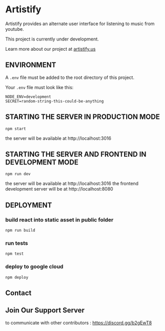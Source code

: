 # Artistify

Artistify provides an alternate user interface for listening to music from youtube.

This project is currently under development.

Learn more about our project at [artistify.us](http://artistify.us)

## ENVIRONMENT

A `.env` file must be added to the root directory of this project.

Your `.env` file must look like this:

```
NODE_ENV=development
SECRET=random-string-this-could-be-anything
```

## STARTING THE SERVER IN PRODUCTION MODE

`npm start`

the server will be available at http://localhost:3016

## STARTING THE SERVER AND FRONTEND IN DEVELOPMENT MODE

`npm run dev`

the server will be available at http://localhost:3016
the frontend development server will be at http://localhost:8080

## DEPLOYMENT

### build react into static asset in public folder

`npm run build`

### run tests

`npm test`

### deploy to google cloud

`npm deploy`

## Contact

## Join Our Support Server

to communicate with other contributors : https://discord.gg/b2gEwT8
